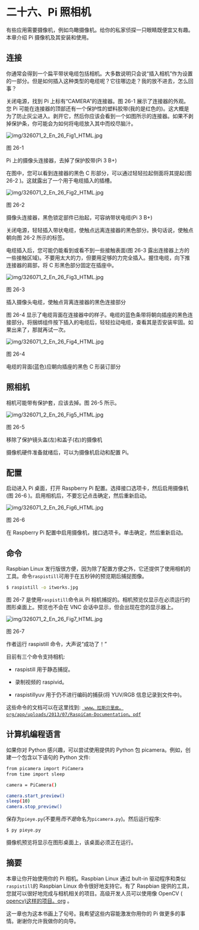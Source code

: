 # 二十六、Pi 照相机

有些应用需要摄像机，例如鸟瞰摄像机。给你的私家侦探一只眼睛既便宜又有趣。本章介绍 Pi 摄像机及其安装和使用。

## 连接

你通常会得到一个扁平带状电缆包括相机。大多数说明只会说“插入相机”作为设置的一部分。但是如何插入这种类型的电缆呢？它往哪边走？我的放不进去，怎么回事？

关闭电源，找到 Pi 上标有“CAMERA”的连接器。图 26-1 展示了连接器的外观。您 Pi 可能在连接器的顶部还有一个保护性的塑料胶带(我的是红色的)。这大概是为了防止灰尘进入。剥开它，然后你应该会看到一个如图所示的连接器。如果不剥掉保护条，你可能会为如何将电缆放入其中而绞尽脑汁。

![img/326071_2_En_26_Fig1_HTML.jpg](img/326071_2_En_26_Fig1_HTML.jpg)

图 26-1

Pi 上的摄像头连接器，去掉了保护胶带(Pi 3 B+)

在图中，您可以看到连接器的黑色 C 形部分，可以通过轻轻拉起侧面将其提起(图 26-2 )。这就露出了一个用于电缆插入的插槽。

![img/326071_2_En_26_Fig2_HTML.jpg](img/326071_2_En_26_Fig2_HTML.jpg)

图 26-2

摄像头连接器，黑色锁定部件已抬起，可容纳带状电缆(Pi 3 B+)

关闭电源，轻轻插入带状电缆，使触点远离连接器的黑色部分。换句话说，使触点朝向图 26-2 所示的标签。

电缆插入后，您可能仍能看到或看不到一些接触表面(图 26-3 露出连接器上方的一些接触区域)。不要用太大的力，但要用足够的力完全插入。握住电缆，向下推连接器的肩部，将 C 形黑色部分固定在插座中。

![img/326071_2_En_26_Fig3_HTML.jpg](img/326071_2_En_26_Fig3_HTML.jpg)

图 26-3

插入摄像头电缆，使触点背离连接器的黑色连接部分

图 26-4 显示了电缆背面在连接器中的样子。电缆的蓝色条带将朝向插座的黑色连接部分。将捆绑组件按下插入的电缆后，轻轻拉动电缆，查看其是否安装牢固。如果出来了，那就再试一次。

![img/326071_2_En_26_Fig4_HTML.jpg](img/326071_2_En_26_Fig4_HTML.jpg)

图 26-4

电缆的背面(蓝色)应朝向插座的黑色 C 形装订部分

## 照相机

相机可能带有保护套，应该去掉。图 26-5 所示。

![img/326071_2_En_26_Fig5_HTML.jpg](img/326071_2_En_26_Fig5_HTML.jpg)

图 26-5

移除了保护镜头盖(左)和盖子(右)的摄像机

摄像机硬件准备就绪后，可以为摄像机启动和配置 Pi。

## 配置

启动进入 Pi 桌面，打开 Raspberry Pi 配置。选择接口选项卡，然后启用摄像机(图 26-6 )。启用相机后，不要忘记点击确定，然后重新启动。

![img/326071_2_En_26_Fig6_HTML.jpg](img/326071_2_En_26_Fig6_HTML.jpg)

图 26-6

在 Raspberry Pi 配置中启用摄像机，接口选项卡。单击确定，然后重新启动。

## 命令

Raspbian Linux 发行版很方便，因为除了配置方便之外，它还提供了使用相机的工具。命令`raspistill`可用于在五秒钟的预览期后捕捉图像。

```sh
$ raspistill -o itworks.jpg

```

图 26-7 是使用`raspistill`命令从 Pi 相机捕捉的。相机预览仅显示在必须运行的图形桌面上。预览也不会在 VNC 会话中显示，但会出现在您的显示器上。

![img/326071_2_En_26_Fig7_HTML.jpg](img/326071_2_En_26_Fig7_HTML.jpg)

图 26-7

作者运行 raspistill 命令，大声说“成功了！”

目前有三个命令支持相机:

*   raspistill 用于静态捕捉。

*   录制视频的 raspivid。

*   raspistillyuv 用于仍不进行编码的捕获(将 YUV/RGB 信息记录到文件中)。

这些命令的文档可以在这里找到: [` www。拉斯贝里皮。org/app/uploads/2013/07/RaspiCam-Documentation。pdf`](https://www.raspberrypi.org/app/uploads/2013/07/RaspiCam-Documentation.pdf)

## 计算机编程语言

如果你对 Python 感兴趣，可以尝试使用提供的 Python 包 picamera。例如，创建一个包含以下语句的 Python 文件:

```sh
from picamera import PiCamera
from time import sleep

camera = PiCamera()

camera.start_preview()
sleep(10)
camera.stop_preview()

```

保存为`pieye.py`(不要用*而不是*命名为`picamera.py`)。然后运行程序:

```sh
$ py pieye.py

```

摄像机预览将显示在图形桌面上，该桌面必须正在运行。

## 摘要

本章让你开始使用你的 Pi 相机。Raspbian Linux 通过 bult-in 驱动程序和类似`raspistill`的 Raspbian Linux 命令很好地支持它。有了 Raspbian 提供的工具，您就可以很好地完成与相机相关的项目。高级开发人员可以使用像 OpenCV ( [opencv)这样的项目。org](http://opencv.org) 。

这一章也为这本书画上了句号。我希望这些内容能激发你用你的 Pi 做更多的事情。谢谢你允许我做你的向导。